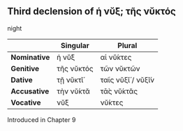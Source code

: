 ## Third declension of ἡ νῠ́ξ; τῆς νῠκτός

night

|                | Singular   | Plural            |
|----------------|------------|-------------------|
| **Nominative** | ἡ νῠ́ξ      | αἱ νῠ́κτες         |
| **Genitive**   | τῆς νῠκτός | τῶν νῠκτῶν        |
| **Dative**     | τῇ νῠκτῐ́   | ταῖς νῠξῐ́ / νῠξῐ́ν |
| **Accusative** | τὴν νῠ́κτᾰ  | τᾱ̀ς νῠ́κτᾰς        |
| **Vocative**   | νῠ́ξ        | νῠ́κτες            |


Introduced in Chapter 9
